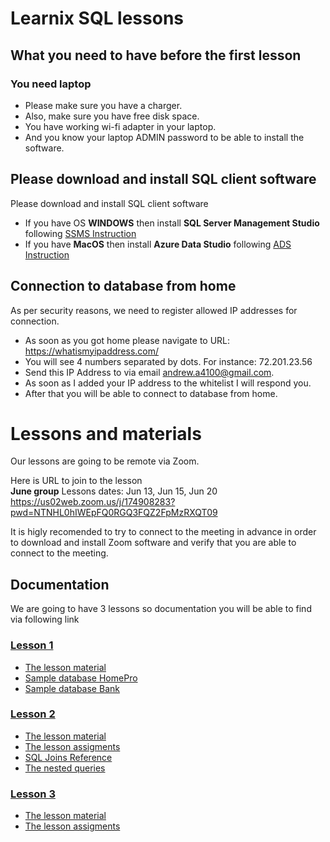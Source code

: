 # Learnix SQL lessons


## What you need to have before the first lesson 
### You need laptop
- Please make sure you have a charger. 
- Also, make sure you have free disk space. 
- You have working wi-fi adapter in your laptop. 
- And you know your laptop ADMIN password to be able to install the software.

## Please download and install SQL client software

Please download and install SQL client software
- If you have OS <b>WINDOWS</b> then install <b>SQL Server Management Studio</b> following [SSMS Instruction](SQLServerManagementStudioInstallation.md) 
- If you have <b>MacOS</b> then install <b>Azure Data Studio</b> following [ADS Instruction](AzureDataStudio.md)


## Connection to database from home 
As per security reasons, we need to register allowed IP addresses for connection.

- As soon as you got home please navigate to URL: https://whatismyipaddress.com/
- You will see 4 numbers separated by dots. For instance: 72.201.23.56 
- Send this IP Address to via email andrew.a4100@gmail.com. 
- As soon as I added your IP address to the whitelist I will respond you.
- After that you will be able to connect to database from home.


# Lessons and materials

Our lessons are going to be remote via Zoom. 

Here is URL to join to the lesson
<br>
<b>June group</b> Lessons dates: Jun 13, Jun 15, Jun 20
<br>
https://us02web.zoom.us/j/174908283?pwd=NTNHL0hIWEpFQ0RGQ3FQZ2FpMzRXQT09
<br>



It is higly recomended to try to connect to the meeting in advance in order to download and install Zoom software and verify that you are able to connect to the meeting.


## Documentation
We are going to have 3 lessons so documentation you will be able to find via following link
### [Lesson 1](./Lesson1)
- [The lesson material](./Lesson1/Database-1.pdf)
- [Sample database HomePro](./Lesson1/HomePro%20Example.pdf)
- [Sample database Bank](./Lesson1/Bank%20Example.pdf)

### [Lesson 2](./Lesson2)
- [The lesson material](./Lesson2/Joins.pdf)
- [The lesson assigments](./Lesson2/SQL%20Join%20tasks.pdf)
- [SQL Joins Reference](./Lesson2/Visual_SQL_JOINS_orig.jpg)
- [The nested queries](./Lesson2/Nested%20queries.pdf)

### [Lesson 3](./Lesson3)
- [The lesson material](./Lesson3/StoredProcedures.pdf)
- [The lesson assigments](./Lesson3/SP_Tasks.pdf)

